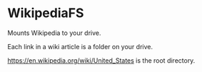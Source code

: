 # WikipediaFS
Mounts Wikipedia to your drive.

Each link in a wiki article is a folder on your drive.

https://en.wikipedia.org/wiki/United_States is the root directory.
